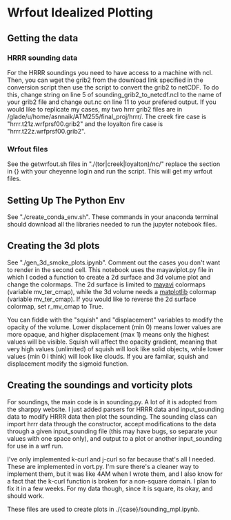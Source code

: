 # Wrfout Idealized Plotting
## Getting the data
### HRRR sounding data
For the HRRR soundings you need to have access to a machine with ncl. Then, you can wget the grib2 from the download link specified in the conversion script then use the script to convert the grib2 to netCDF. To do this, change string on line 5 of sounding_grib2_to_netcdf.ncl to the name of your grib2 file and change out.nc on line 11 to your prefered output. If you would like to replicate my cases, my two hrrr grib2 files are in /glade/u/home/asnnaik/ATM255/final_proj/hrrr/. The creek fire case is "hrrr.t21z.wrfprsf00.grib2" and the loyalton fire case is "hrrr.t22z.wrfprsf00.grib2".

### Wrfout files
See the getwrfout.sh files in "./(tor|creek|loyalton)/nc/" replace the section in {} with your cheyenne login and run the script. This will get my wrfout files.

## Setting Up The Python Env
See "./create_conda_env.sh". These commands in your anaconda terminal should download all the libraries needed to run the jupyter notebook files.

## Creating the 3d plots
See "./gen_3d_smoke_plots.ipynb". Comment out the cases you don't want to render in the second cell. This notebook uses the mayaviplot.py file in which I coded a function to create a 2d surface and 3d volume plot and change the colormaps. The 2d surface is limited to [mayavi](https://docs.enthought.com/mayavi/mayavi/mlab_changing_object_looks.html) colormaps (variable mv_ter_cmap), while the 3d volume needs a [matplotlib](https://matplotlib.org/stable/tutorials/colors/colormaps.html) colormap (variable mv_ter_cmap). If you would like to reverse the 2d surface colormap, set r_mv_cmap to True.

You can fiddle with the "squish" and "displacement" variables to modify the opacity of the volume. Lower displacement (min 0) means lower values are more opaque, and higher displacement (max 1) means only the highest values will be visible. Squish will affect the opacity gradient, meaning that very high values (unlimited) of squish will look like solid objects, while lower values (min 0 i think) will look like clouds. If you are familar, squish and displacement modify the sigmoid function. 

## Creating the soundings and vorticity plots
For soundings, the main code is in sounding.py. A lot of it is adopted from the sharppy website. I just added parsers for HRRR data and input_sounding data to modify HRRR data then plot the sounding. The sounding class can import hrrr data through the constructor, accept modifications to the data through a given input_sounding file (this may have bugs, so separate your values with one space only), and output to a plot or another input_sounding for use in a wrf run.

I've only implemented k-curl and j-curl so far because that's all I needed. These are implemented in vort.py. I'm sure there's a cleaner way to implement them, but it was like 4AM when I wrote them, and I also know for a fact that the k-curl function is broken for a non-square domain. I plan to fix it in a few weeks. For my data though, since it is square, its okay, and should work.

These files are used to create plots in ./{case}/sounding_mpl.ipynb.
